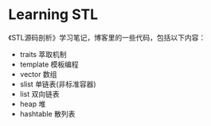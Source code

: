 # Learning STL
《STL源码剖析》学习笔记，博客里的一些代码，包括以下内容：
+ traits 萃取机制
+ template 模板编程
+ vector 数组
+ slist 单链表(非标准容器)
+ list 双向链表
+ heap 堆
+ hashtable 散列表
